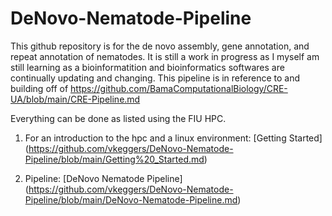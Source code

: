 # DeNovo-Nematode-Pipeline

This github repository is for the de novo assembly, gene annotation, and repeat annotation of nematodes. It is still a work in progress as I myself am still learning as a bioinformatition and bioinformatics softwares are continually updating and changing. This pipeline is in reference to and building off of https://github.com/BamaComputationalBiology/CRE-UA/blob/main/CRE-Pipeline.md

Everything can be done as listed using the FIU HPC. 

1) For an introduction to the hpc and a linux environment: [Getting Started] (https://github.com/vkeggers/DeNovo-Nematode-Pipeline/blob/main/Getting%20_Started.md)

2) Pipeline: [DeNovo Nematode Pipeline] (https://github.com/vkeggers/DeNovo-Nematode-Pipeline/blob/main/DeNovo-Nematode-Pipeline.md) 
